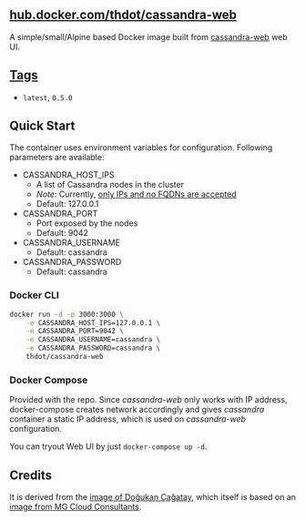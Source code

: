 ## [hub.docker.com/thdot/cassandra-web](https://hub.docker.com/r/thdot/cassandra-web)

A simple/small/Alpine based Docker image built from [cassandra-web](https://github.com/avalanche123/cassandra-web) web UI.

## [Tags](https://hub.docker.com/r/thdot/cassandra-web)
- `latest`, `0.5.0`

## Quick Start

The container uses environment variables for configuration. Following parameters are available:

*  CASSANDRA_HOST_IPS
   *  A list of Cassandra nodes in the cluster
   *  *Note*: Currently, [only IPs and no FQDNs are accepted](https://github.com/avalanche123/cassandra-web/issues/19)
   *  Default: 127.0.0.1
*  CASSANDRA_PORT
   *  Port exposed by the nodes
   *  Default: 9042
*  CASSANDRA_USERNAME
   *  Default: cassandra
*  CASSANDRA_PASSWORD
   *  Default: cassandra

### Docker CLI

```bash
docker run -d -p 3000:3000 \
    -e CASSANDRA_HOST_IPS=127.0.0.1 \
    -e CASSANDRA_PORT=9042 \
    -e CASSANDRA_USERNAME=cassandra \
    -e CASSANDRA_PASSWORD=cassandra \
	thdot/cassandra-web
```


### Docker Compose

Provided with the repo. Since *cassandra-web* only works with IP address, docker-compose creates network accordingly and gives *cassandra* container a static IP address, which is used on *cassandra-web* configuration.

You can tryout Web UI by just `docker-compose up -d`.

## Credits

It is derived from the [image of Doğukan Çağatay](https://hub.docker.com/r/dcagatay/cassandra-web), which
itself is based on an [image from MG Cloud Consultants](https://hub.docker.com/r/markusgulden/cassandra-web).
